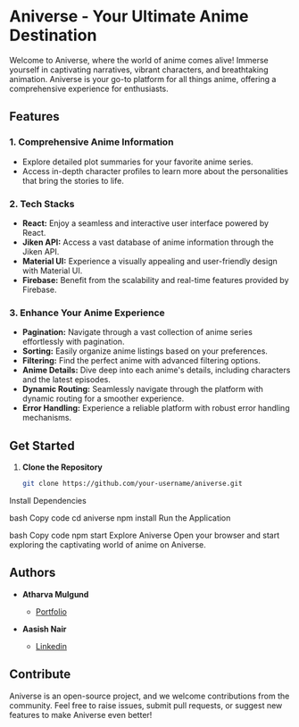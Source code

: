 # Aniverse - Your Ultimate Anime Destination

Welcome to Aniverse, where the world of anime comes alive! Immerse yourself in captivating narratives, vibrant characters, and breathtaking animation. Aniverse is your go-to platform for all things anime, offering a comprehensive experience for enthusiasts.

## Features

### 1. Comprehensive Anime Information
   - Explore detailed plot summaries for your favorite anime series.
   - Access in-depth character profiles to learn more about the personalities that bring the stories to life.

### 2. Tech Stacks
   - **React:** Enjoy a seamless and interactive user interface powered by React.
   - **Jiken API:** Access a vast database of anime information through the Jiken API.
   - **Material UI:** Experience a visually appealing and user-friendly design with Material UI.
   - **Firebase:** Benefit from the scalability and real-time features provided by Firebase.

### 3. Enhance Your Anime Experience
   - **Pagination:** Navigate through a vast collection of anime series effortlessly with pagination.
   - **Sorting:** Easily organize anime listings based on your preferences.
   - **Filtering:** Find the perfect anime with advanced filtering options.
   - **Anime Details:** Dive deep into each anime's details, including characters and the latest episodes.
   - **Dynamic Routing:** Seamlessly navigate through the platform with dynamic routing for a smoother experience.
   - **Error Handling:** Experience a reliable platform with robust error handling mechanisms.

## Get Started

1. **Clone the Repository**
   ```bash
   git clone https://github.com/your-username/aniverse.git
Install Dependencies

bash
Copy code
cd aniverse
npm install
Run the Application

bash
Copy code
npm start
Explore Aniverse
Open your browser and start exploring the captivating world of anime on Aniverse.

## Authors

- **Atharva Mulgund**
  - [Portfolio]([https://github.com/AtharvaMulgund](https://atharvamulgund.web.app/))

- **Aasish Nair**
  - [Linkedin]([https://github.com/AasishNair](https://www.linkedin.com/in/aashish-nair-4ab401193/))

## Contribute

Aniverse is an open-source project, and we welcome contributions from the community. Feel free to raise issues, submit pull requests, or suggest new features to make Aniverse even better!
